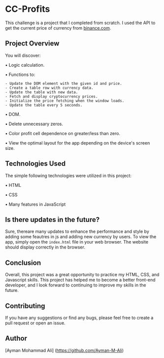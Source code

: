 # CC-Profits

This challenge is a project that I completed from scratch. 
I used the API to get the current price of currency from [binance.com](https://www.binance.com/en).

## Project Overview

You will discover:

•  Logic calculation.

•  Functions to:

    - Update the DOM element with the given id and price.
    - Create a table row with currency data.
    - Update the table with new data.
    - Fetch and display cryptocurrency prices.
    - Initialize the price fetching when the window loads.
    - Update the table every 5 seconds.


•  DOM.

•  Delete unnecessary zeros.

•  Color profit cell dependence on greater/less than zero.

•  View the optimal layout for the app depending on the device's screen size.


## Technologies Used

The simple following technologies were utilized in this project:

•  HTML

•  CSS 

•  Many features in JavaScript

## Is there updates in the future?

Sure, thereare many updates to enhance the performance and style by adding some feautres in js and adding new currency by users. 
To view the app, simply open the `index.html` file in your web browser. The website should display correctly in the browser.

## Conclusion

Overall, this project was a great opportunity to practice my HTML, CSS, and Javascript skills.
This project has helped me to become a better front-end developer, and I look forward to continuing to improve my skills in the future.

## Contributing
If you have any suggestions or find any bugs, please feel free to create a pull request or open an issue.

## Author
[Ayman Mohammad Ali] (https://github.com/Ayman-M-Ali)
